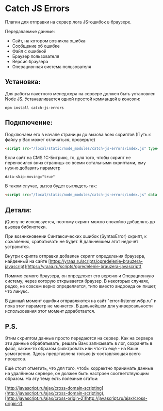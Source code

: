 # Catch JS Errors
Плагин для отправки на сервер лога JS-ошибок в браузере.

Передаваемые данные:
- Сайт, на котором возникла ошибка
- Сообщение об ошибке
- Файл с ошибкой
- Браузер пользователя
- Версия браузера
- Операционная система пользователя


## Установка:

Для работы пакетного менеджера на сервере должен быть установлен Node JS.
Устанавливается одной простой коммандой в консоли:
```
npm install catch-js-errors
```


## Подключение:

Подключаем его в начале страницы до вызова всех скриптов (Путь к файлу у Вас может отличаться, проверьте)

```html
<script src="/local/static/node_modules/catch-js-errors/index.js" type="text/javascript">
```

Если сайт на CMS 1С-Битрикс, то, для того, чтобы скрипт не переносился вниз страницы со всеми остальными скриптами, ему нужно добавить параметр
```
data-skip-moving="true"
```

В таком случае, вызов будет выглядеть так:
```html
<script src="/local/static/node_modules/catch-js-errors/index.js" data-skip-moving="true" type="text/javascript">
```

## Детали:
jQuery не используется, поэтому скрипт можно спокойно добавлять до вызова библиотеки.

При возникновении Синтаксических ошибок (SyntaxError) скрипт, к сожалению, срабатывать не будет.
В дальнейшем этот недочёт устранится.

Внутри скрипта отправки добавлен скрипт определения браузера, найденный на сайте
[https://yraaa.ru/scripts/opredelenie-brauzera-javascript](https://yraaa.ru/scripts/opredelenie-brauzera-javascript)

Помимо самого браузера, он определяет его версию и Операционную систему, через которую открывается браузер.
В некоторых случаях, редко, не совсем верно определяется, типо вместо андроида он пишет, что линукс.

В данный момент ошибки отправляются на сайт "error-listener.w6p.ru" и пока этот параметр не меняется.
В дальнейшем для универсальности использования этот момент доработается.


## P.S.
Этим скриптом данные просто передаются на сервер.
Как на сервере эти данные обрабатывать, решать Вам: записывать в лог, сохранять в файл, каким-то образом фильтровать или что-то ещё - на Ваше усмотрение. Здесь представлена только js-составляющая всего процесса.

Ещё стоит отметить, что для того, чтобы корректно принимать данные на удалённом сервере, он должен быть настроен соответствующим образом.
На эту тему есть полезные статьи:

[http://javascript.ru/ajax/cross-domain-scripting](http://javascript.ru/ajax/cross-domain-scripting), [http://javascript.ru/ajax/cross-origin-2](http://javascript.ru/ajax/cross-origin-2)


